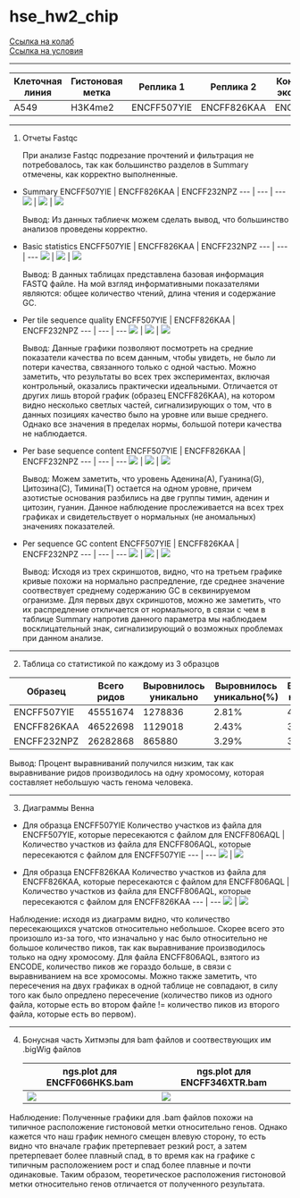 # hse_hw2_chip

[Ссылка на колаб](https://colab.research.google.com/drive/1cnSsux6vQHfxGYYd3DwXDIJ9jJ8b69io?usp=sharing)<br>
[Ссылка на условия](https://docs.google.com/document/d/1bPVShA20DJureQI5SPLIb8_Ls3vTnrX46WunIZkpgFk/edit)

---
Клеточная линия | Гистоновая метка | Реплика 1 | Реплика 2 | Контрольный эксперимент 
--- | --- | --- | --- | ---
A549 | H3K4me2 | ENCFF507YIE | ENCFF826KAA | ENCFF232NPZ

---
1. Отчеты Fastqc
 
   При анализе Fastqc подрезание прочтений и фильтрация не потребовалось, так как большинство разделов в Summary отмечены, как корректно выполненные. 
   
  * Summary
     ENCFF507YIE | ENCFF826KAA | ENCFF232NPZ 
     --- | --- | --- 
     ![](https://github.com/ulvivl/hse_hw2_chip/blob/main/img/YIE_summary.png) | ![](https://github.com/ulvivl/hse_hw2_chip/blob/main/img/KAA_summary.png) | ![](https://github.com/ulvivl/hse_hw2_chip/blob/main/img/NPZ_summary.png)
      
     Вывод: Из данных таблиечк можем сделать вывод, что большинство анализов проведены корректно.
   
  * Basic statistics
     ENCFF507YIE | ENCFF826KAA | ENCFF232NPZ 
     --- | --- | --- 
     ![](https://github.com/ulvivl/hse_hw2_chip/blob/main/img/YIE_bas_stat.png) | ![](https://github.com/ulvivl/hse_hw2_chip/blob/main/img/KAA_bas_stat.png) | ![](https://github.com/ulvivl/hse_hw2_chip/blob/main/img/NPZ_bas_stat.png)
  
     Вывод: В данных таблицах представлена базовая информация FASTQ файле. На мой взгляд информативными показателями являются: общее количество чтений, длина чтения и содержание GC.
   
  * Per tile sequence quality
     ENCFF507YIE | ENCFF826KAA | ENCFF232NPZ 
     --- | --- | --- 
     ![](https://github.com/ulvivl/hse_hw2_chip/blob/main/img/YIE_per_tile_seq_q.png) | ![](https://github.com/ulvivl/hse_hw2_chip/blob/main/img/KAA_per_tile_seq_q.png) | ![](https://github.com/ulvivl/hse_hw2_chip/blob/main/img/NPZ_per_tile_seq_q.png)
      
     Вывод: Данные графики позволяют посмотреть на средние показатели качества по всем данным, чтобы увидеть, не было ли потери качества, связанного только с одной частью. Можно заметить, что результаты во всех трех экспериментах, включая контрольный, оказались практически идеальными. Отличается от других лишь второй график (образец ENCFF826KAA), на котором видно несколько светлых частей, сигнализирующих о том, что в данных позициях качество было на уровне или выше среднего. Однако все значения в пределах нормы, большой потери качества не наблюдается.
      
  * Per base sequence content
     ENCFF507YIE | ENCFF826KAA | ENCFF232NPZ 
     --- | --- | --- 
     ![](https://github.com/ulvivl/hse_hw2_chip/blob/main/img/YIE_per_base_seq_content.png) | ![](https://github.com/ulvivl/hse_hw2_chip/blob/main/img/KAA_per_base_seq_content.png) | ![](https://github.com/ulvivl/hse_hw2_chip/blob/main/img/NPZ_per_base_seq_content.png)
      
     Вывод: Можем заметить, что уровень Аденина(А), Гуанина(G), Цитозина(C), Тимина(T) остается на одном уровне, причем азотистые основания разбились на две группы тимин, аденин и цитозин, гуанин. Данное наблюдение прослеживается на всех трех графиках и свидетельствует о нормальных (не аномальных) значениях показателей.
      
  * Per sequence GC content
     ENCFF507YIE | ENCFF826KAA | ENCFF232NPZ 
     --- | --- | --- 
     ![](https://github.com/ulvivl/hse_hw2_chip/blob/main/img/YIE_per_seq_GC_content.png) | ![](https://github.com/ulvivl/hse_hw2_chip/blob/main/img/KAA_per_seq_GC_content.png) | ![](https://github.com/ulvivl/hse_hw2_chip/blob/main/img/NPZ_per_seq_GC_content.png)
      
     Вывод: Исходя из трех скриншотов, видно, что на третьем графике кривые похожи на нормально распредление, где среднее значение соотвествует среднему содержанию GC в секвинируемом огранизме. Для первых двух скриншотов, можно же заметить, что их распредление откличается от нормального, в связи с чем в таблице Summary напротив данного параметра мы наблюдаем восклицательный знак, сигнализирующий о возможных проблемах при данном анализе.
  
---
2. Таблица со статистикой по каждому из 3 образцов

  Образец | Всего ридов | Выровнилось уникально | Выровнилось уникально(%) |	Выровнилось неуникально | Выровнилось неуникально(%) | Не выровнилось | Не выровнилось(%)
  --- | --- | --- | --- | --- | --- | --- | --- 
  ENCFF507YIE | 45551674 | 1278836 | 2.81% | 4569570 | 10.03% | 39703268	| 87.16%
  ENCFF826KAA	| 46522698 | 1129018	| 2.43%	| 3765869	| 8.09%	| 41627811	| 89.48%
  ENCFF232NPZ	| 26282868 | 865880	| 3.29%	| 3363247 |	12.80%	| 22053741	| 83.91%

  Вывод: Процент выравниваний получился низким, так как выравнивание ридов производилось на одну хромосому, которая составляет небольшую часть генома человека.
  
---
3. Диаграммы Венна
   
  * Для образца ENCFF507YIE
     Количество участков из файла для ENCFF507YIE, которые пересекаются с файлом для ENCFF806AQL  | Количество участков из файла для ENCFF806AQL, которые пересекаются с файлом для ENCFF507YIE
     --- | --- 
     ![](https://github.com/ulvivl/hse_hw2_chip/blob/main/img/YIE_with_AQL.png) | ![](https://github.com/ulvivl/hse_hw2_chip/blob/main/img/AQL_with_YIE.png)
     
  * Для образца ENCFF826KAA
     Количество участков из файла для ENCFF826KAA, которые пересекаются с файлом для ENCFF806AQL  | Количество участков из файла для ENCFF806AQL, которые пересекаются с файлом для ENCFF826KAA
     --- | --- 
     ![](https://github.com/ulvivl/hse_hw2_chip/blob/main/img/KAA_with_AQL.png) | ![](https://github.com/ulvivl/hse_hw2_chip/blob/main/img/AQL_with_KAA.png)

Наблюдение: исходя из диаграмм видно, что количество пересекающихся учатсков относительно небольшое. Скорее всего это произошло из-за того, что изначально у нас было относительно не большое количество пиков, так как выравнивание производилось только на одну хромосому. Для файла ENCFF806AQL, взятого из ENCODE, количество пиков же гораздо больше, в связи с выравниванием на все хромосомы. Можно также заметить, что пересечения на двух графиках в одной таблице не совпадают, в силу того как было опредлено пересечение (количество пиков из одного файла, которые есть во втором файле != количество пиков из второго файла, которые есть во первом).

---
4. Бонусная часть
    Хитмэпы для bam файлов и соотвествующих им .bigWig файлов
    
    ngs.plot для ENCFF066HKS.bam | ngs.plot для ENCFF346XTR.bam
     --- | --- 
     ![](https://github.com/ulvivl/hse_hw2_chip/blob/main/img/NIR.png) | ![](https://github.com/ulvivl/hse_hw2_chip/blob/main/img/UVW.png)
     
Наблюдение: Полученные графики для .bam файлов похожи на типичное расположение гистоновой метки относительно генов. Однако кажется что наш график немного смещен влевую сторону, то есть видно что вначале график претерпевает резкий рост, а затем претерпевает более плавный спад, в то время как на графике с типичным расположением рост и спад более плавные и почти одинаковые. Таким образом, теоретическое расположения гистоновой метки относительно генов отличается от полученного результата.
